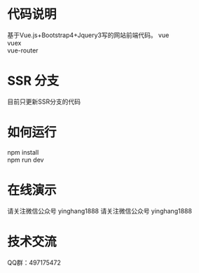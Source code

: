 # 代码说明
基于Vue.js+Bootstrap4+Jquery3写的网站前端代码。
vue<br />
vuex<br />
vue-router<br />

# SSR 分支
目前只更新SSR分支的代码

# 如何运行
npm install<br />
npm run dev

# 在线演示
请关注微信公众号 yinghang1888
请关注微信公众号 yinghang1888

# 技术交流
QQ群：497175472
